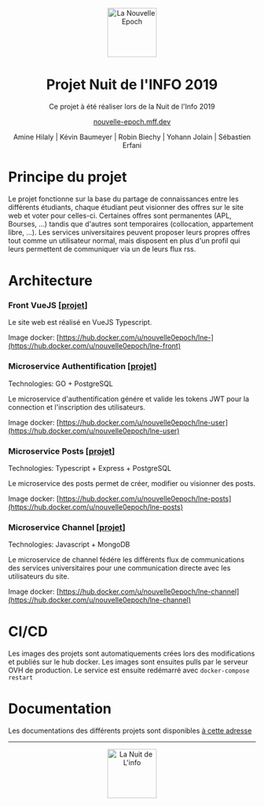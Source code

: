 <p align="center"><img width="100" src="https://avatars0.githubusercontent.com/u/58552280?s=200&v=4" alt="La Nouvelle Epoch"></p>

<h1 align="center">Projet Nuit de l'INFO 2019</h1>

<p align="center">
Ce projet à été réaliser lors de la Nuit de l'Info 2019  
</p>

<p align="center">
<a href="nouvelle-epoch.mff.dev">nouvelle-epoch.mff.dev</a>
</p>

<p align="center">
Amine Hilaly | Kévin Baumeyer | Robin Biechy | Yohann Jolain | Sébastien Erfani
</p>

# Principe du projet

Le projet fonctionne sur la base du partage de connaissances entre les différents étudiants, chaque étudiant peut visionner des offres sur le site web et voter pour celles-ci. Certaines offres sont permanentes (APL, Bourses, ...) tandis que d'autres sont temporaires (collocation, appartement libre, ...). Les services universitaires peuvent proposer leurs propres offres tout comme un utilisateur normal, mais disposent en plus d'un profil qui leurs permettent de communiquer via un de leurs flux rss.

# Architecture

### Front VueJS [[projet](https://github.com/La-Nouvelle-Epoch-18/Ine-front)]

Le site web est réalisé en VueJS Typescript.

Image docker:  [https://hub.docker.com/u/nouvelle0epoch/lne-](https://hub.docker.com/u/nouvelle0epoch/lne-front)

### Microservice Authentification [[projet](https://github.com/La-Nouvelle-Epoch-18/lne-user)]

Technologies: GO + PostgreSQL

Le microservice d'authentification génére et valide les tokens JWT pour la connection et l'inscription des utilisateurs.

Image docker:  [https://hub.docker.com/u/nouvelle0epoch/lne-user](https://hub.docker.com/u/nouvelle0epoch/lne-user)

### Microservice Posts [[projet](https://github.com/La-Nouvelle-Epoch-18/lne-posts)]

Technologies: Typescript + Express + PostgreSQL

Le microservice des posts permet de créer, modifier ou visionner des posts.

Image docker:  [https://hub.docker.com/u/nouvelle0epoch/lne-posts](https://hub.docker.com/u/nouvelle0epoch/lne-posts)

### Microservice Channel [[projet](https://github.com/La-Nouvelle-Epoch-18/lne-channel)]

Technologies: Javascript + MongoDB

Le microservice de channel fédére les différents flux de communications des services universitaires pour une communication directe avec les utilisateurs du site.

Image docker:  [https://hub.docker.com/u/nouvelle0epoch/lne-channel](https://hub.docker.com/u/nouvelle0epoch/lne-channel)

# CI/CD

Les images des projets sont automatiquements crées lors des modifications et publiés sur le hub docker. Les images sont ensuites pulls par le serveur OVH de production. Le service est ensuite redémarré avec `docker-compose restart`

# Documentation

Les documentations des différents projets sont disponibles [à cette adresse](https://github.com/La-Nouvelle-Epoch-18/lne-doc)

___

<p align="center"><img width="100" src="https://pbs.twimg.com/profile_images/1051836795745382400/XjGKhSdO.jpg" alt="La Nuit de L'info"></p>
